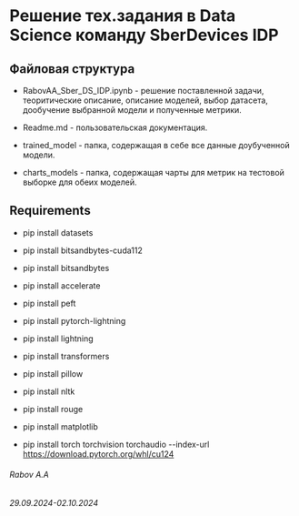 # Решение тех.задания в Data Science команду SberDevices IDP

## Файловая структура
* RabovAA_Sber_DS_IDP.ipynb - решение поставленной задачи, теоритические описание, описание моделей, выбор датасета, дообучение выбранной модели и полученные метрики.

* Readme.md - пользовательская документация.

* trained_model - папка, содержащая в себе все данные доубученной модели.

* charts_models - папка, содержащая чарты для метрик на тестовой выборке для обеих моделей.

## Requirements

* pip install datasets

* pip install bitsandbytes-cuda112

* pip install bitsandbytes

* pip install accelerate

* pip install peft

* pip install pytorch-lightning

* pip install lightning

* pip install transformers

* pip install pillow

* pip install nltk

* pip install rouge

* pip install matplotlib

* pip install torch torchvision torchaudio --index-url https://download.pytorch.org/whl/cu124

###### Rabov A.A
###### 29.09.2024-02.10.2024